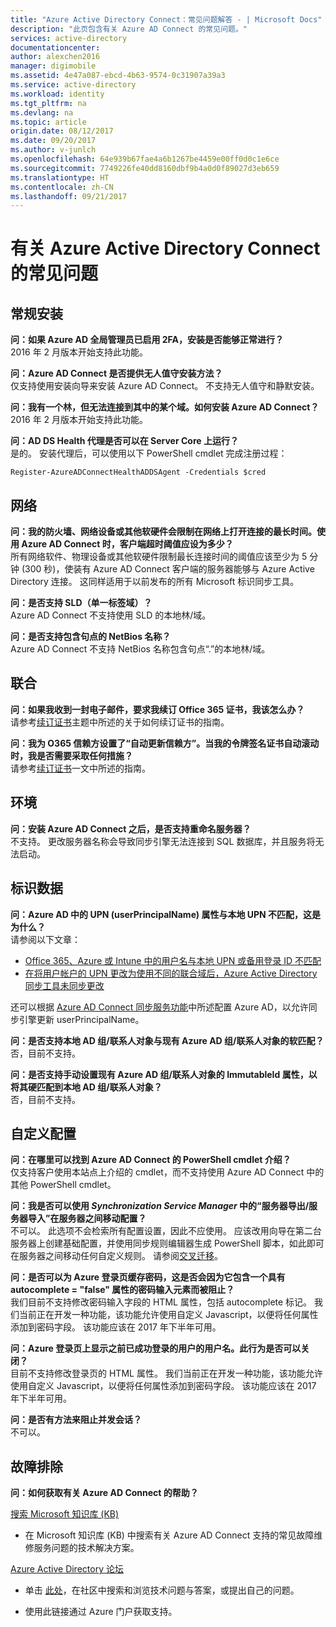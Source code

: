```yaml
---
title: "Azure Active Directory Connect：常见问题解答 - | Microsoft Docs"
description: "此页包含有关 Azure AD Connect 的常见问题。"
services: active-directory
documentationcenter: 
author: alexchen2016
manager: digimobile
ms.assetid: 4e47a087-ebcd-4b63-9574-0c31907a39a3
ms.service: active-directory
ms.workload: identity
ms.tgt_pltfrm: na
ms.devlang: na
ms.topic: article
origin.date: 08/12/2017
ms.date: 09/20/2017
ms.author: v-junlch
ms.openlocfilehash: 64e939b67fae4a6b1267be4459e00ff0d0c1e6ce
ms.sourcegitcommit: 7749226fe40dd8160dbf9b4a0d0f89027d3eb659
ms.translationtype: HT
ms.contentlocale: zh-CN
ms.lasthandoff: 09/21/2017
---
```

# <a name="frequently-asked-questions-for-azure-active-directory-connect"></a>有关 Azure Active Directory Connect 的常见问题

## <a name="general-installation"></a>常规安装
**问：如果 Azure AD 全局管理员已启用 2FA，安装是否能够正常进行？**  
2016 年 2 月版本开始支持此功能。

**问：Azure AD Connect 是否提供无人值守安装方法？**  
仅支持使用安装向导来安装 Azure AD Connect。 不支持无人值守和静默安装。

**问：我有一个林，但无法连接到其中的某个域。如何安装 Azure AD Connect？**  
2016 年 2 月版本开始支持此功能。

**问：AD DS Health 代理是否可以在 Server Core 上运行？**  
是的。 安装代理后，可以使用以下 PowerShell cmdlet 完成注册过程： 

`Register-AzureADConnectHealthADDSAgent -Credentials $cred`

## <a name="network"></a>网络
**问：我的防火墙、网络设备或其他软硬件会限制在网络上打开连接的最长时间。使用 Azure AD Connect 时，客户端超时阈值应设为多少？**  
所有网络软件、物理设备或其他软硬件限制最长连接时间的阈值应该至少为 5 分钟 (300 秒)，使装有 Azure AD Connect 客户端的服务器能够与 Azure Active Directory 连接。 这同样适用于以前发布的所有 Microsoft 标识同步工具。

**问：是否支持 SLD（单一标签域）？**  
Azure AD Connect 不支持使用 SLD 的本地林/域。

**问：是否支持包含句点的 NetBios 名称？**  
Azure AD Connect 不支持 NetBios 名称包含句点“.”的本地林/域。

## <a name="federation"></a>联合
**问：如果我收到一封电子邮件，要求我续订 Office 365 证书，我该怎么办？**  
请参考[续订证书](active-directory-aadconnect-o365-certs.md)主题中所述的关于如何续订证书的指南。

**问：我为 O365 信赖方设置了“自动更新信赖方”。当我的令牌签名证书自动滚动时，我是否需要采取任何措施？**  
请参考[续订证书](active-directory-aadconnect-o365-certs.md)一文中所述的指南。

## <a name="environment"></a>环境
**问：安装 Azure AD Connect 之后，是否支持重命名服务器？**  
不支持。 更改服务器名称会导致同步引擎无法连接到 SQL 数据库，并且服务将无法启动。

## <a name="identity-data"></a>标识数据
**问：Azure AD 中的 UPN (userPrincipalName) 属性与本地 UPN 不匹配，这是为什么？**  
请参阅以下文章：

- [Office 365、Azure 或 Intune 中的用户名与本地 UPN 或备用登录 ID 不匹配](https://support.microsoft.com/kb/2523192)
- [在将用户帐户的 UPN 更改为使用不同的联合域后，Azure Active Directory 同步工具未同步更改](https://support.microsoft.com/kb/2669550)

还可以根据 [Azure AD Connect 同步服务功能](active-directory-aadconnectsyncservice-features.md)中所述配置 Azure AD，以允许同步引擎更新 userPrincipalName。

**问：是否支持本地 AD 组/联系人对象与现有 Azure AD 组/联系人对象的软匹配？**  
否，目前不支持。

**问：是否支持手动设置现有 Azure AD 组/联系人对象的 ImmutableId 属性，以将其硬匹配到本地 AD 组/联系人对象？**  
否，目前不支持。



## <a name="custom-configuration"></a>自定义配置
**问：在哪里可以找到 Azure AD Connect 的 PowerShell cmdlet 介绍？**  
仅支持客户使用本站点上介绍的 cmdlet，而不支持使用 Azure AD Connect 中的其他 PowerShell cmdlet。

**问：我是否可以使用 *Synchronization Service Manager* 中的“服务器导出/服务器导入”在服务器之间移动配置？**  
不可以。 此选项不会检索所有配置设置，因此不应使用。 应该改用向导在第二台服务器上创建基础配置，并使用同步规则编辑器生成 PowerShell 脚本，如此即可在服务器之间移动任何自定义规则。 请参阅[交叉迁移](active-directory-aadconnect-upgrade-previous-version.md#swing-migration)。

**问：是否可以为 Azure 登录页缓存密码，这是否会因为它包含一个具有 autocomplete = "false" 属性的密码输入元素而被阻止？**</br>
我们目前不支持修改密码输入字段的 HTML 属性，包括 autocomplete 标记。 我们当前正在开发一种功能，该功能允许使用自定义 Javascript，以便将任何属性添加到密码字段。 该功能应该在 2017 年下半年可用。

**问：Azure 登录页上显示之前已成功登录的用户的用户名。此行为是否可以关闭？**</br>
目前不支持修改登录页的 HTML 属性。 我们当前正在开发一种功能，该功能允许使用自定义 Javascript，以便将任何属性添加到密码字段。 该功能应该在 2017 年下半年可用。

**问：是否有方法来阻止并发会话？**</br>
不可以。



## <a name="troubleshooting"></a>故障排除
**问：如何获取有关 Azure AD Connect 的帮助？**

[搜索 Microsoft 知识库 (KB)](https://www.microsoft.com/en-us/Search/result.aspx?q=azure%20active%20directory%20connect&form=mssupport)

- 在 Microsoft 知识库 (KB) 中搜索有关 Azure AD Connect 支持的常见故障维修服务问题的技术解决方案。

[Azure Active Directory 论坛](https://social.msdn.microsoft.com/Forums/azure/en-US/home?forum=WindowsAzureAD)

- 单击 [此处](https://social.msdn.microsoft.com/Forums/azure/en-US/newthread?category=windowsazureplatform&forum=WindowsAzureAD&prof=required)，在社区中搜索和浏览技术问题与答案，或提出自己的问题。

- 使用此链接通过 Azure 门户获取支持。


<!--Update_Description: wording update-->